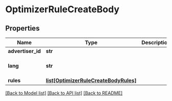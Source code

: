 # OptimizerRuleCreateBody

## Properties
Name | Type | Description | Notes
------------ | ------------- | ------------- | -------------
**advertiser_id** | **str** |  | [required] 
**lang** | **str** |  | [optional] [default to 'EN']
**rules** | [**list[OptimizerRuleCreateBodyRules]**](OptimizerRuleCreateBodyRules.md) |  | [required] 

[[Back to Model list]](../README.md#documentation-for-models) [[Back to API list]](../README.md#documentation-for-api-endpoints) [[Back to README]](../README.md)

